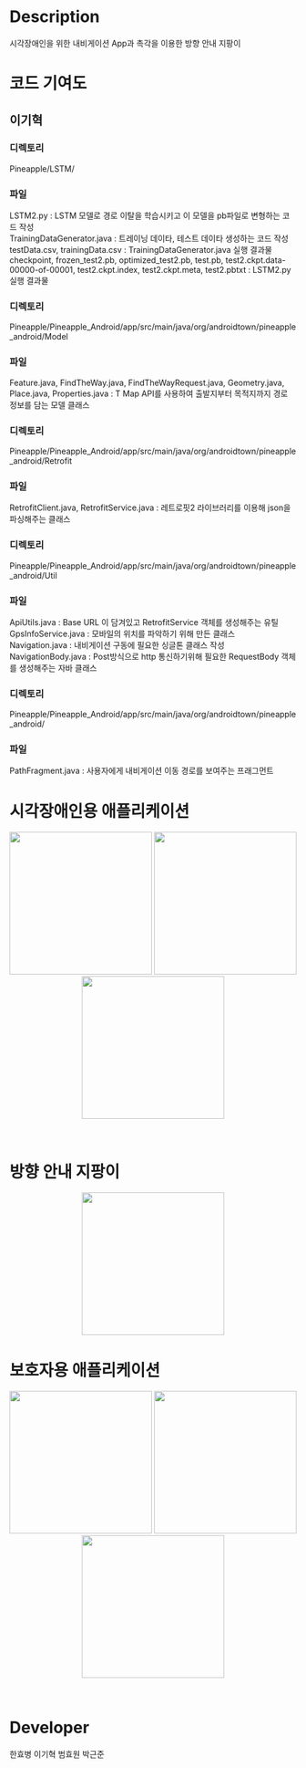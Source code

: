 # Description #
시각장애인을 위한 내비게이션 App과 촉각을 이용한 방향 안내 지팡이

# 코드 기여도 #

## 이기혁 ##
### 디렉토리 ###
Pineapple/LSTM/
### 파일 ###
LSTM2.py : LSTM 모델로 경로 이탈을 학습시키고 이 모델을 pb파일로 변형하는 코드 작성 <br>
TrainingDataGenerator.java : 트레이닝 데이타, 테스트 데이타 생성하는 코드 작성 <br>
testData.csv, trainingData.csv : TrainingDataGenerator.java 실행 결과물 <br>
checkpoint, frozen_test2.pb, optimized_test2.pb, test.pb, test2.ckpt.data-00000-of-00001, test2.ckpt.index, test2.ckpt.meta, test2.pbtxt : LSTM2.py 실행 결과물 <br>

### 디렉토리 ###
Pineapple/Pineapple_Android/app/src/main/java/org/androidtown/pineapple_android/Model
### 파일 ###
Feature.java, FindTheWay.java, FindTheWayRequest.java, Geometry.java, Place.java, Properties.java : T Map API를 사용하여 출발지부터 목적지까지 경로 정보를 담는 모델 클래스 <br>

### 디렉토리 ###
Pineapple/Pineapple_Android/app/src/main/java/org/androidtown/pineapple_android/Retrofit
### 파일 ###
RetrofitClient.java, RetrofitService.java : 레트로핏2 라이브러리를 이용해 json을 파싱해주는 클래스 <br>

### 디렉토리 ###
Pineapple/Pineapple_Android/app/src/main/java/org/androidtown/pineapple_android/Util
### 파일 ###
ApiUtils.java : Base URL 이 담겨있고 RetrofitService 객체를 생성해주는 유틸 <br>
GpsInfoService.java : 모바일의 위치를 파악하기 위해 만든 클래스 <br>
Navigation.java : 내비게이션 구동에 필요한 싱글톤 클래스 작성 <br>
NavigationBody.java : Post방식으로 http 통신하기위해 필요한 RequestBody 객체를 생성해주는 자바 클래스 <br>

### 디렉토리 ###
Pineapple/Pineapple_Android/app/src/main/java/org/androidtown/pineapple_android/
### 파일 ###
PathFragment.java : 사용자에게 내비게이션 이동 경로를 보여주는 프래그먼트 <br>

 
# 시각장애인용 애플리케이션 #
<p align="center">
  <img src="sources/1.png" width="250"/>
  <img src="sources/6.png" width="250"/>
  <img src="sources/7.png" width="250"/>
</p>
<br>

# 방향 안내 지팡이 #
<p align="center">
  <img src="sources/5.jpg" width="250"/>
</p>


# 보호자용 애플리케이션 #
<p align="center">
  <img src="sources/3.jpg" width="250"/>
  <img src="sources/2.jpg" width="250"/>
  <img src="sources/4.jpg" width="250"/>
</p>
<br>


# Developer #
한효병 이기혁 범효원 박근준


